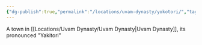 ```yaml
---
{"dg-publish":true,"permalink":"/locations/uvam-dynasty/yokotori/","tags":["Location","Unexplored"],"noteIcon":"","created":"2024-03-24T21:34:26.380+00:00","updated":"2024-12-13T22:49:52.161+00:00"}
---
```


A town in [[Locations/Uvam Dynasty/Uvam Dynasty\|Uvam Dynasty]], its pronounced "Yakitori"